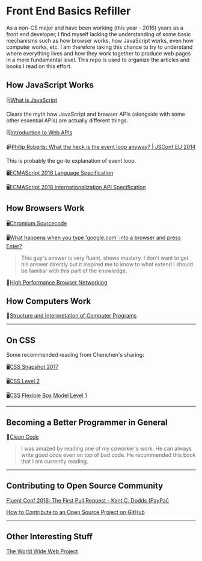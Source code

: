 # Front End Basics Refiller
As a non-CS major and have been working (this year - 2016) years as a front end developer, I find myself lacking the understanding of some basic mechanisms such as how browser works, how JavaScript works, even how computer works, etc. I am therefore taking this chance to try to understand where everything lives and how they work together to produce web pages in a more fundamental level. This repo is used to organize the articles and books I read on this effort.

## How JavaScript Works

🗒️[What is JavaScript](https://developer.mozilla.org/en-US/docs/Learn/JavaScript/First_steps/What_is_JavaScript)

Clears the myth how JavaScript and browser APIs (alongside with some other essential APIs) are actually different things.

🗒️[Introduction to Web APIs](https://developer.mozilla.org/en-US/docs/Learn/JavaScript/Client-side_web_APIs/Introduction)

📹[Philip Roberts: What the heck is the event loop anyway? | JSConf EU 2014](https://www.youtube.com/watch?v=8aGhZQkoFbQ)

This is probably the go-to explanation of event loop.

🖥[ECMAScript 2018 Language Specification](https://tc39.github.io/ecma262/)

🖥[ECMAScript 2018 Internationalization API Specification](https://github.com/tc39/ecma402/)

## How Browsers Work

🖥[Chromium Sourcecode](https://github.com/chromium/chromium)

🖥[What happens when you type 'google.com' into a browser and press Enter?](https://dev.to/antonfrattaroli/what-happens-when-you-type-googlecom-into-a-browser-and-press-enter-39g8?utm_source=wanqu.co)

> This guy's answer is very fluent, shows mastery. I don't want to get his answer directly but it inspired me to know to what extend I should be familiar with this part of the knowledge.

📖[High Performance Browser Networking](https://hpbn.co/)

## How Computers Work

📖[Structure and Interpretation of Computer Programs](https://mitpress.mit.edu/sicp/full-text/book/book.html)

---

## On CSS

Some recommended reading from Chenchen's sharing: 

🖥[CSS Snapshot 2017](https://www.w3.org/TR/css-2017/) 

🖥[CSS Level 2](https://www.w3.org/TR/CSS2/)

🖥[CSS Flexible Box Model Level 1](https://www.w3.org/TR/css-flexbox-1/)

---
## Becoming a Better Programmer in General

📖[Clean Code](https://www.goodreads.com/book/show/3735293-clean-code?from_search=true) 

> I was amazed by reading one of my coworker's work. He can always write good code even on top of bad code. He recommended this book that I am currently reading.
---
## Contributing to Open Source Community

[Fluent Conf 2016: The First Pull Request - Kent C. Dodds (PayPal)](https://www.youtube.com/watch?v=HjgZQeMrw6c)

[How to Contribute to an Open Source Project on GitHub](https://egghead.io/courses/how-to-contribute-to-an-open-source-project-on-github)

---
## Other Interesting Stuff

[The World Wide Web Project](http://info.cern.ch/hypertext/WWW/TheProject.html)
